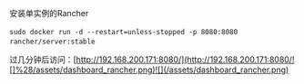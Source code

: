 安装单实例的Rancher

`sudo docker run -d --restart=unless-stopped -p 8080:8080 rancher/server:stable`

过几分钟后访问：[http://192.168.200.171:8080/](http://192.168.200.171:8080/![]%28/assets/dashboard_rancher.png)![](/assets/dashboard_rancher.png)

